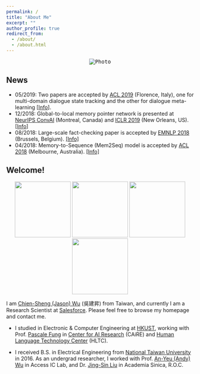 ```yaml
---
permalink: /
title: "About Me"
excerpt: ""
author_profile: true
redirect_from: 
  - /about/
  - /about.html
---
```


<p align="center">
  <kbd><img src="https://jasonwu0731.github.io/images/HKUST.JPEG" alt="Photo"/></kbd>
</p>

## News
- 05/2019: Two papers are accepted by [ACL 2019](http://www.acl2019.org/EN/index.xhtml) (Florence, Italy), one for multi-domain dialogue state tracking and the other for dialogue meta-learning [[Info](/publications)]. 
- 12/2018: Global-to-local memory pointer network is presented at [NeurIPS ConvAI](http://alborz-geramifard.com/workshops/nips18-Conversational-AI/Main.html) (Montreal, Canada) and [ICLR 2019](https://iclr.cc/Conferences/2019) (New Orleans, US). [[Info]](/publications/nips18) 
- 08/2018: Large-scale fact-checking paper is accepted by [EMNLP 2018](http://emnlp2018.org/) (Brussels, Belgium). [[Info]](/publications/emnlp18)
- 04/2018: Memory-to-Sequence (Mem2Seq) model is accepted by [ACL 2018](https://acl2018.org/) (Melbourne, Australia). [[Info]](/publications/Mem2Seq)

## Welcome!

<p align="center">
  <img src="https://jasonwu0731.github.io/images/einstein-scroll.png" width="150">
  <img src="https://jasonwu0731.github.io/images/salesforce-research.png" width="150"> 
  <img src="https://jasonwu0731.github.io/images/logo_ust.png" width="150">
  <img src="https://jasonwu0731.github.io/images/logo_ntu.png" width="150">
</p>

I am [Chien-Sheng (Jason) Wu](https://jasonwu0731.github.io) (吳建昇) from Taiwan, and currently I am a Research Scientist at [Salesforce](https://einstein.ai/). Please feel free to browse my homepage and contact me. 

<!--Download my CV <a href="files/AcademicCV_JasonWu_052019.pdf" target="_blank">here</a>.-->
<!-- <img src="https://jasonwu0731.github.io/images/logo_caire.jpg" width="150">   
<img src="https://jasonwu0731.github.io/images/logo_hltc.jpg" width="60">
<img src="https://jasonwu0731.github.io/images/logo_as.svg" width="60"> -->

* I studied in Electronic & Computer Engineering at [HKUST](http://www.ust.hk/zh-hant/), working with Prof. [Pascale Fung](http://www.ece.ust.hk/~pascale/) in [Center for AI Research](https://caire.ust.hk/) (CAiRE) and [Human Language Technology Center](https://www.cse.ust.hk/~hltc/) (HLTC).

* I received B.S. in Electrical Engineering from [National Taiwan University](http://www.ntu.edu.tw/english/) in 2016. As an undergrad researcher, I worked with Prof. [An-Yeu (Andy) Wu](http://access.ee.ntu.edu.tw/) in Access IC Lab, and Dr. [Jing-Sin Liu](http://www.iis.sinica.edu.tw/pages/liu/) in Academia Sinica, R.O.C.

<!-- Dream Big, then try my best to Do Bigger. Please feel free to browse through my profile and contact me.  style="color: #ff0000;" -->



<!-- For more info
------
More info about configuring academicpages can be found in [the guide](https://academicpages.github.io/markdown/). The [guides for the Minimal Mistakes theme](https://mmistakes.github.io/minimal-mistakes/docs/configuration/) (which this theme was forked from) might also be helpful. -->
